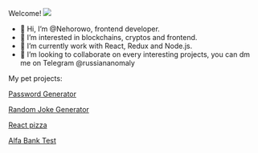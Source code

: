 Welcome!
![](https://komarev.com/ghpvc/?username=Nehorowo&color=blueviolet)

- 👋 Hi, I’m @Nehorowo, frontend developer.
- 👀 I’m interested in blockchains, cryptos and frontend.
- 🌱 I’m currently work with React, Redux and Node.js.
- 💞️ I’m looking to collaborate on every interesting projects, you can dm me on Telegram @russiananomaly

My pet projects:

[Password Generator](https://ezpassw.netlify.app)

[Random Joke Generator](https://getajoke.netlify.app)

[React pizza](https://react-pizza-shop111.herokuapp.com/)

[Alfa Bank Test](https://nehorowo.github.io/animals-react-redux/)

